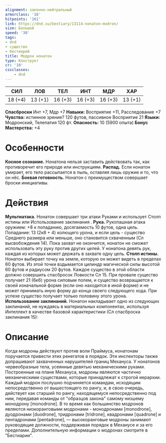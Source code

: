 ```yaml
---
alignment: законно-нейтральный
armorclass: '16'
hitpoints: '161'
link: https://dnd.su/bestiary/13114-nonaton-modron/
size: Большой
speed: '30'
tags:
- dnd
- существо
- бестиарий
title: Модрон нонатон
type: Конструкт
cr: '10'
cssclasses:
    - dnd
---
```



| СИЛ | ЛОВ | ТЕЛ | ИНТ | МДР | ХАР |
|---|---|---|---|---|---|
| 18 (+4) | 13 (+1) | 16 (+3) | 16 (+3) | 16 (+3) | 13 (+1) |
**Спасброски** Инт +7, Мдр +7
**Навыки:** Восприятие +11, Расследование +7
**Чувства:** истинное зрение? 120 футов, пассивное Восприятие 21
**Языки:** Модронский, Телепатия 120 фт.
**Опасность:** 10 (5900 опыта)
**Бонус Мастерства:** +4


# Особенности
**Косное сознание.** Нонатона нельзя заставить действовать так, как противоречит его природе или инструкциям.
**Распад.** Если нонатон умирает, его тело рассыпается в пыль, оставляя лишь оружие и то, что он нёс.
**Боевая готовность.** Нонатон с преимуществом совершает броски инициативы.


# Действия
**Мультиатака.** Нонатон совершает три атаки Руками и использует Столп истины или Использование заклинания .
**Рука.** Рукопашная атака оружием: +8 к попаданию, досягаемость 10 футов, одна цель. Попадание: 13 (2к8 + 4) колющего урона, и если цель - существо Среднего размера или меньше, оно становится схваченным (Сл высвобождения 14). Пока захват не окончится, нонатон не сможет использовать эту руку против других целей. У нонатона девять рук, каждая из которых может держать в захвате одну цель.
**Столп истины.** Нонатон выбирает точку на земле, которую он может видеть в пределах 60 футов. Из этой точки вздымается цилиндр магической силы высотой 60 футов и радиусом 20 футов. Каждое существо в этой области должно совершить спасбросок Ловкости Сл 15. При провале существо получает 21 (6к6) урона силовым полем, и существо возвращается к своей изначальной форме (если оно находится в иной форме) и не может принимать иную форму до конца своего следующего хода. При успехе существо получает только половину этого урона.
**Использование заклинаний.** Нонатон накладывает одно из следующих заклинаний, не нуждаясь в материальных компонентах, используя Интеллект в качестве базовой характеристики (Сл спасброска заклинания 15):


# Описание
Когда модроны действуют против воли Праймуса, нонатонам поручается привести этих ренегатов в порядок. Эти инспекторы также допрашивают захваченных нарушителей границ Механуса. У нонатонов червеобразные тела, усеянные девятью механическими руками. Построенные на плане Механуса, модроны являются частично механическими существами, которые принадлежат к строгой иерархии. Каждый модрон послушно подчиняется командам, исходящим непосредственно от вышестоящего по рангу, и, в свою очередь, действует как старший по рангу, находящемуся непосредственно под ним, передавая команды от "образцов закона" самому низшему монодрону [monodrone]. В то время как большинство модронов являются низкоранговыми модронами - монодронами [monodrone], дуодронами [duodrone], тридронами [tridrone], квадронами [quadrone] и пентадронами [pentadrone], — высокоранговые модроны занимают руководящие должности, поддерживая порядок в Механусе и за его пределами. Дополнительную информации о модронах смотрите в "Бестиарии".